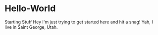 # Hello-World
Starting Stuff
Hey I'm just trying to get started here and hit a snag! Yah, I live in Saint George, Utah. 
